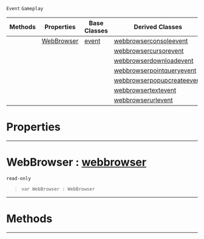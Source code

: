  `Event` `Gameplay`



|Methods|Properties|Base Classes|Derived Classes|
|---|---|---|---|
| |[ WebBrowser](https://github.com/zeroengineteam/ZeroDocs/code_reference/class_reference/webbrowserevent.markdown#webbrowser-zero-engine-d)|[event](https://github.com/zeroengineteam/ZeroDocs/code_reference/class_reference/event.markdown)|[webbrowserconsoleevent](https://github.com/zeroengineteam/ZeroDocs/code_reference/class_reference/webbrowserconsoleevent.markdown)|
| | | |[webbrowsercursorevent](https://github.com/zeroengineteam/ZeroDocs/code_reference/class_reference/webbrowsercursorevent.markdown)|
| | | |[webbrowserdownloadevent](https://github.com/zeroengineteam/ZeroDocs/code_reference/class_reference/webbrowserdownloadevent.markdown)|
| | | |[webbrowserpointqueryevent](https://github.com/zeroengineteam/ZeroDocs/code_reference/class_reference/webbrowserpointqueryevent.markdown)|
| | | |[webbrowserpopupcreateevent](https://github.com/zeroengineteam/ZeroDocs/code_reference/class_reference/webbrowserpopupcreateevent.markdown)|
| | | |[webbrowsertextevent](https://github.com/zeroengineteam/ZeroDocs/code_reference/class_reference/webbrowsertextevent.markdown)|
| | | |[webbrowserurlevent](https://github.com/zeroengineteam/ZeroDocs/code_reference/class_reference/webbrowserurlevent.markdown)|


 #  Properties


---  
 #  WebBrowser : [webbrowser](https://github.com/zeroengineteam/ZeroDocs/code_reference/class_reference/webbrowser.markdown)

 `read-only`

> 
> ``` lang=cpp, name=Zilch
> var WebBrowser : WebBrowser


---  
 #  Methods


---  
 

 